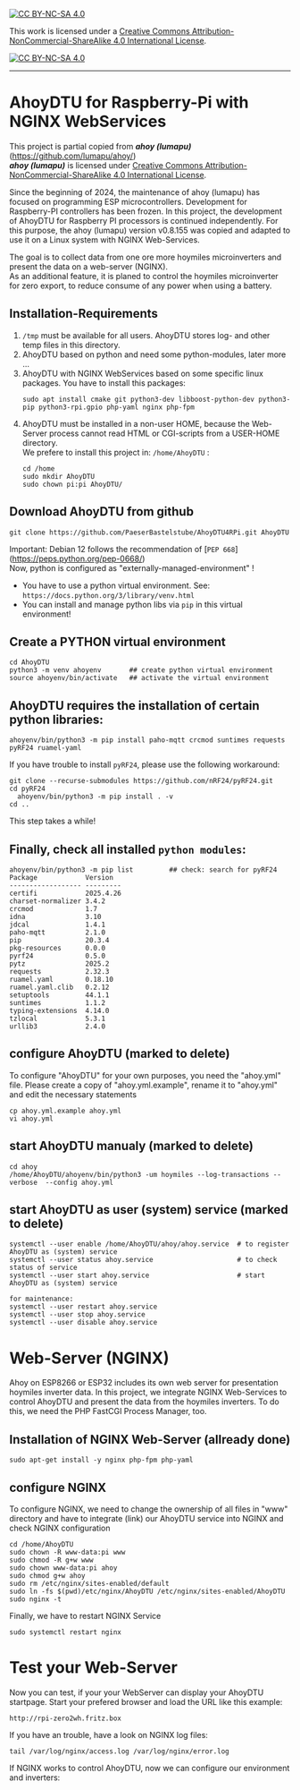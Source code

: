 [![CC BY-NC-SA 4.0][cc-by-nc-sa-shield]][cc-by-nc-sa]

This work is licensed under a
[Creative Commons Attribution-NonCommercial-ShareAlike 4.0 International License][cc-by-nc-sa].

[![CC BY-NC-SA 4.0][cc-by-nc-sa-image]][cc-by-nc-sa]

[cc-by-nc-sa]: https://creativecommons.org/licenses/by-nc-sa/4.0/deed.de
[cc-by-nc-sa-image]: https://licensebuttons.net/l/by-nc-sa/4.0/88x31.png
[cc-by-nc-sa-shield]: https://img.shields.io/badge/License-CC%20BY--NC--SA%204.0-lightgrey.svg

---
# AhoyDTU for Raspberry-Pi with NGINX WebServices

This project is partial copied from ***ahoy (lumapu)*** (https://github.com/lumapu/ahoy/)  
***ahoy (lumapu)*** is licensed under
[Creative Commons Attribution-NonCommercial-ShareAlike 4.0 International License][cc-by-nc-sa].

Since the beginning of 2024, the maintenance of ahoy (lumapu) has focused on programming ESP microcontrollers.
Development for Raspberry-PI controllers has been frozen. 
In this project, the development of AhoyDTU for Raspberry PI processors is continued independently.
For this purpose, the ahoy (lumapu) version v0.8.155 was copied and adapted to use it on a Linux system with NGINX Web-Services.

The goal is to collect data from one ore more hoymiles microinverters and present the data on a web-server (NGINX).  
As an additional feature, it is planed to control the hoymiles microinverter for zero export, to reduce consume of any power when using a battery.

## Installation-Requirements
1. `/tmp` must be available for all users. AhoyDTU stores log- and other temp files in this directory.
2. AhoyDTU based on python and need some python-modules, later more ...
3. AhoyDTU with NGINX WebServices based on some specific linux packages. You have to install this packages:
   ```code
   sudo apt install cmake git python3-dev libboost-python-dev python3-pip python3-rpi.gpio php-yaml nginx php-fpm
   ```
4. AhoyDTU must be installed in a non-user HOME, because the Web-Server process cannot read HTML or CGI-scripts from a USER-HOME directory.  
   We prefere to install this project in: `/home/AhoyDTU` :
   ```code
   cd /home
   sudo mkdir AhoyDTU
   sudo chown pi:pi AhoyDTU/
   ```

## Download AhoyDTU from github
```code
git clone https://github.com/PaeserBastelstube/AhoyDTU4RPi.git AhoyDTU
```

Important: Debian 12 follows the recommendation of [`PEP 668`]
(https://peps.python.org/pep-0668/)  
Now, python is configured as "externally-managed-environment" !
- You have to use a python virtual environment. See: `https://docs.python.org/3/library/venv.html`
- You can install and manage python libs via `pip` in this virtual environment!

## Create a PYTHON virtual environment
```code
cd AhoyDTU
python3 -m venv ahoyenv       ## create python virtual environment
source ahoyenv/bin/activate   ## activate the virtual environment
```

## AhoyDTU requires the installation of certain python libraries:
```code
ahoyenv/bin/python3 -m pip install paho-mqtt crcmod suntimes requests pyRF24 ruamel-yaml
```

If you have trouble to install `pyRF24`, please use the following workaround:
```code
git clone --recurse-submodules https://github.com/nRF24/pyRF24.git
cd pyRF24
  ahoyenv/bin/python3 -m pip install . -v
cd ..
```
This step takes a while!


## Finally, check all installed `python modules`:
```code
ahoyenv/bin/python3 -m pip list         ## check: search for pyRF24
Package            Version
------------------ ---------
certifi            2025.4.26
charset-normalizer 3.4.2
crcmod             1.7
idna               3.10
jdcal              1.4.1
paho-mqtt          2.1.0
pip                20.3.4
pkg-resources      0.0.0
pyrf24             0.5.0
pytz               2025.2
requests           2.32.3
ruamel.yaml        0.18.10
ruamel.yaml.clib   0.2.12
setuptools         44.1.1
suntimes           1.1.2
typing-extensions  4.14.0
tzlocal            5.3.1
urllib3            2.4.0
```

## configure AhoyDTU (marked to delete)
To configure "AhoyDTU" for your own purposes, you need the "ahoy.yml" file.
Please create a copy of "ahoy.yml.example", rename it to "ahoy.yml" and edit the necessary statements
```code
cp ahoy.yml.example ahoy.yml
vi ahoy.yml
```

## start AhoyDTU manualy (marked to delete)
```code
cd ahoy
/home/AhoyDTU/ahoyenv/bin/python3 -um hoymiles --log-transactions --verbose  --config ahoy.yml
```

## start AhoyDTU as user (system) service (marked to delete)
```code
systemctl --user enable /home/AhoyDTU/ahoy/ahoy.service  # to register AhoyDTU as (system) service
systemctl --user status ahoy.service                     # to check status of service
systemctl --user start ahoy.service                      # start AhoyDTU as (system) service

for maintenance:
systemctl --user restart ahoy.service
systemctl --user stop ahoy.service
systemctl --user disable ahoy.service
```


# Web-Server (NGINX)
Ahoy on ESP8266 or ESP32 includes its own web server for presentation hoymiles inverter data.
In this project, we integrate NGINX Web-Services to control AhoyDTU and present the data from the hoymiles inverters.
To do this, we need the PHP FastCGI Process Manager, too.

## Installation of NGINX Web-Server (allready done)
```code
sudo apt-get install -y nginx php-fpm php-yaml
```

## configure NGINX
To configure NGINX, we need to change the ownership of all files in "www" directory and have
to integrate (link) our AhoyDTU service into NGINX and check NGINX configuration
```code
cd /home/AhoyDTU
sudo chown -R www-data:pi www
sudo chmod -R g+w www
sudo chown www-data:pi ahoy
sudo chmod g+w ahoy
sudo rm /etc/nginx/sites-enabled/default
sudo ln -fs $(pwd)/etc/nginx/AhoyDTU /etc/nginx/sites-enabled/AhoyDTU
sudo nginx -t
```

Finally, we have to restart NGINX Service
```code
sudo systemctl restart nginx
```

# Test your Web-Server
Now you can test, if your your WebServer can display your AhoyDTU startpage. Start your prefered browser and load the URL like this example:
```code
http://rpi-zero2wh.fritz.box
```

If you have an trouble, have a look on NGINX log files:
```code
tail /var/log/nginx/access.log /var/log/nginx/error.log
```

If NGINX works to control AhoyDTU, now we can configure our environment and inverters:


